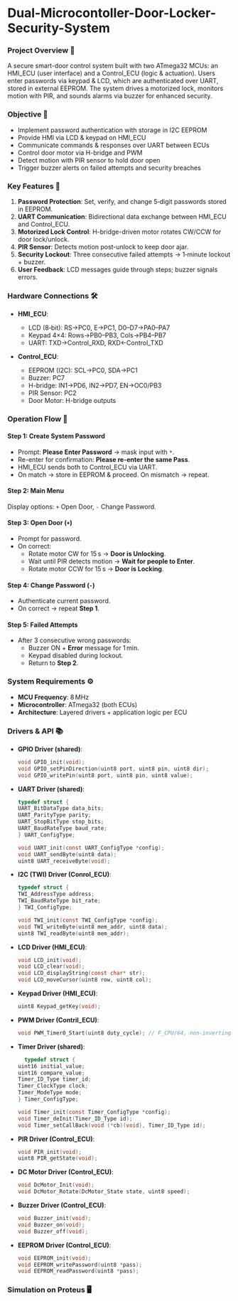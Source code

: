 # Dual-Microcontoller-Door-Locker-Security-System

### Project Overview 📖
A secure smart-door control system built with two ATmega32 MCUs: an HMI_ECU (user interface) and a Control_ECU (logic & actuation). Users enter passwords via keypad & LCD, which are authenticated over UART, stored in external EEPROM. The system drives a motorized lock, monitors motion with PIR, and sounds alarms via buzzer for enhanced security.

### Objective 🎯
- Implement password authentication with storage in I2C EEPROM  
- Provide HMI via LCD & keypad on HMI_ECU  
- Communicate commands & responses over UART between ECUs  
- Control door motor via H-bridge and PWM  
- Detect motion with PIR sensor to hold door open  
- Trigger buzzer alerts on failed attempts and security breaches  

### Key Features 🚀
1. **Password Protection**: Set, verify, and change 5‑digit passwords stored in EEPROM.  
2. **UART Communication**: Bidirectional data exchange between HMI_ECU and Control_ECU.  
3. **Motorized Lock Control**: H-bridge-driven motor rotates CW/CCW for door lock/unlock.  
4. **PIR Sensor**: Detects motion post-unlock to keep door ajar.  
5. **Security Lockout**: Three consecutive failed attempts → 1‑minute lockout + buzzer.  
6. **User Feedback**: LCD messages guide through steps; buzzer signals errors.  

### Hardware Connections 🛠️
- **HMI_ECU**:  
  - LCD (8‑bit): RS→PC0, E→PC1, D0–D7→PA0–PA7  
  - Keypad 4×4: Rows→PB0–PB3, Cols→PB4–PB7  
  - UART: TXD→Control_RXD, RXD←Control_TXD  

- **Control_ECU**:  
  - EEPROM (I2C): SCL→PC0, SDA→PC1  
  - Buzzer: PC7  
  - H-bridge: IN1→PD6, IN2→PD7, EN→OC0/PB3  
  - PIR Sensor: PC2  
  - Door Motor: H-bridge outputs  

### Operation Flow 🔄

#### Step 1: Create System Password  
- Prompt: **Please Enter Password** → mask input with `*`.  
- Re-enter for confirmation: **Please re-enter the same Pass**.  
- HMI_ECU sends both to Control_ECU via UART.  
- On match → store in EEPROM & proceed. On mismatch → repeat.

#### Step 2: Main Menu  
Display options: `+` Open Door, `-` Change Password.

#### Step 3: Open Door (`+`)  
- Prompt for password.  
- On correct:  
  - Rotate motor CW for 15 s → **Door is Unlocking**.  
  - Wait until PIR detects motion → **Wait for people to Enter**.  
  - Rotate motor CCW for 15 s → **Door is Locking**.  

#### Step 4: Change Password (`-`)  
- Authenticate current password.  
- On correct → repeat **Step 1**.

#### Step 5: Failed Attempts  
- After 3 consecutive wrong passwords:  
  - Buzzer ON + **Error** message for 1 min.  
  - Keypad disabled during lockout.  
  - Return to **Step 2**.

### System Requirements ⚙️
- **MCU Frequency**: 8 MHz  
- **Microcontroller**: ATmega32 (both ECUs)  
- **Architecture**: Layered drivers + application logic per ECU

### Drivers & API 📚
- **GPIO Driver (shared)**:  
  ```c
  void GPIO_init(void);
  void GPIO_setPinDirection(uint8 port, uint8 pin, uint8 dir);
  void GPIO_writePin(uint8 port, uint8 pin, uint8 value);

- **UART Driver (shared)**:  
  ```c
  typedef struct {
  UART_BitDataType data_bits;
  UART_ParityType parity;
  UART_StopBitType stop_bits;
  UART_BaudRateType baud_rate;
  } UART_ConfigType;

  void UART_init(const UART_ConfigType *config);
  void UART_sendByte(uint8 data);
  uint8 UART_receiveByte(void);

- **I2C (TWI) Driver (Conrol_ECU)**:  
  ```c
  typedef struct {
  TWI_AddressType address;
  TWI_BaudRateType bit_rate;
  } TWI_ConfigType;

  void TWI_init(const TWI_ConfigType *config);
  void TWI_writeByte(uint8 mem_addr, uint8 data);
  uint8 TWI_readByte(uint8 mem_addr);

- **LCD Driver (HMI_ECU)**:  
  ```c
  void LCD_init(void);
  void LCD_clear(void);
  void LCD_displayString(const char* str);
  void LCD_moveCursor(uint8 row, uint8 col);

- **Keypad Driver (HMI_ECU)**:  
  ```c
  uint8 Keypad_getKey(void);

- **PWM Driver (Contril_ECU)**:  
  ```c
  void PWM_Timer0_Start(uint8 duty_cycle); // F_CPU/64, non-inverting

- **Timer Driver (shared)**:  
  ```c
    typedef struct {
  uint16 initial_value;
  uint16 compare_value;
  Timer_ID_Type timer_id;
  Timer_ClockType clock;
  Timer_ModeType mode;
  } Timer_ConfigType;
  
  void Timer_init(const Timer_ConfigType *config);
  void Timer_deInit(Timer_ID_Type id);
  void Timer_setCallBack(void (*cb)(void), Timer_ID_Type id);

- **PIR Driver (Control_ECU)**:  
  ```c
  void PIR_init(void);
  uint8 PIR_getState(void);

- **DC Motor Driver (Control_ECU)**:  
  ```c
  void DcMotor_Init(void);
  void DcMotor_Rotate(DcMotor_State state, uint8 speed);
  
- **Buzzer Driver (Control_ECU)**:  
  ```c
  void Buzzer_init(void);
  void Buzzer_on(void);
  void Buzzer_off(void);

- **EEPROM Driver (Control_ECU)**:  
  ```c
  void EEPROM_init(void);
  void EEPROM_writePassword(uint8 *pass);
  void EEPROM_readPassword(uint8 *pass);

 ### Simulation on Proteus 🖥️

